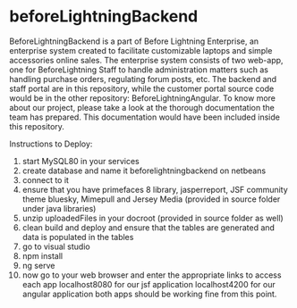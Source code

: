 # beforeLightningBackend
BeforeLightningBackend is a part of Before Lightning Enterprise, an enterprise system created to facilitate customizable laptops and simple accessories online sales.  The enterprise system consists of two web-app, one for BeforeLightning Staff to handle administration matters such as handling purchase orders, regulating forum posts, etc. 
The backend and staff portal are in this repository, while the customer portal source code would be in the other repository: BeforeLightningAngular. To know more about our project, please take a look at the thorough documentation the team has prepared. This documentation would have been included inside this repository. 

Instructions to Deploy:
1. start MySQL80 in your services
2. create database and name it beforelightningbackend on netbeans
3. connect to it
4. ensure that you have primefaces 8 library, jasperreport, JSF community theme bluesky, Mimepull and Jersey Media (provided in source folder under java libraries)
5. unzip uploadedFiles in your docroot (provided in source folder as well)
6. clean build and deploy and ensure that the tables are generated and data is populated in the tables
7. go to visual studio
8. npm install
9. ng serve
10. now go to your web browser and enter the appropriate links to access each app
localhost8080 for our jsf application
localhost4200 for our angular application
both apps should be working fine from this point.
